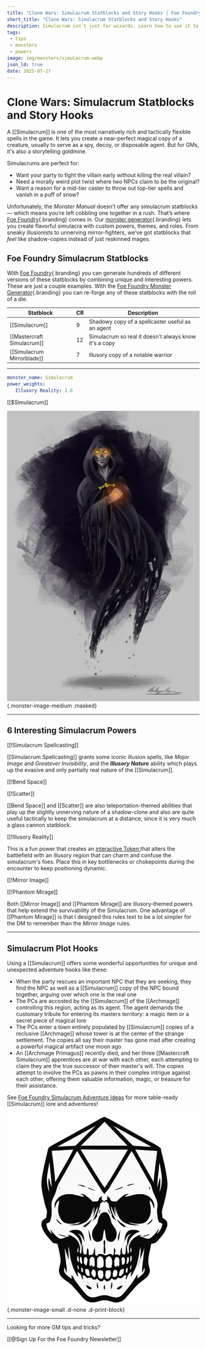 ```yaml
---
title: "Clone Wars: Simulacrum Statblocks and Story Hooks | Foe Foundry"
short_title: "Clone Wars: Simulacrum Statblocks and Story Hooks"
description: Simulacrum isn't just for wizards. Learn how to use it to introduce villains early, create doppelgänger drama, and build powerful illusion-based encounters.
tags:
 - tips
 - monsters
 - powers
image: img/monsters/simulacrum.webp
json_ld: true
date: 2025-07-27
---
```


# Clone Wars: Simulacrum Statblocks and Story Hooks


A [[Simulacrum]] is one of the most narratively rich and tactically flexible spells in the game. It lets you create a near-perfect magical copy of a creature, usually to serve as a spy, decoy, or disposable agent. But for GMs, it's also a storytelling goldmine.  

Simulacrums are perfect for:

- Want your party to fight the villain early without killing the real villain?
- Need a morally weird plot twist where two NPCs claim to be the original?
- Want a reason for a mid-tier caster to throw out top-tier spells and vanish in a puff of snow?

Unfortunately, the *Monster Manual* doesn’t offer any simulacrum statblocks — which means you’re left cobbling one together in a rush. That’s where [Foe Foundry](../index.md){.branding} comes in. Our [monster generator](../generate.md){.branding} lets you create flavorful simulacra with custom powers, themes, and roles. From sneaky illusionists to unnerving mirror-fighters, we’ve got statblocks that *feel* like shadow-copies instead of just reskinned mages.

## Foe Foundry Simulacrum Statblocks

With [Foe Foundry](./index.md){.branding} you can generate hundreds of different versions of these statblocks by combining unique and interesting powers. These are just a couple examples. With the [Foe Foundry Monster Generator](../generate.md){.branding} you can re-forge any of these statblocks with the roll of a die.

| Statblock                  | CR    | Description                                           |
|----------------------------|-------|-------------------------------------------------------|
| [[Simulacrum]]             | 9     | Shadowy copy of a spellcaster useful as an agent      |
| [[Mastercraft Simulacrum]] | 12    | Simulacrum so real it doesn't always know it's a copy |
| [[Simulacrum Mirrorblade]] | 7     | Illusory copy of a notable warrior                    |

---

<div class="break-after"></div>

```yaml
monster_name: Simulacrum
power_weights:
   Illusory Reality: 1.0 
```

[[$Simulacrum]]

![Simulacrum](../img/monsters/simulacrum.webp){.monster-image-medium .masked}

---

<div class="break-after"></div>

## 6 Interesting Simulacrum Powers

[[!Simulacrum Spellcasting]]

[[Simulacrum Spellcasting]] grants some iconic illusion spells, like *Major Image* and *Greatever Invisibility*, and the ***Illusory Nature*** ability which plays up the evasive and only partially real nature of the [[Simulacrum]].

[[!Bend Space]]

[[!Scatter]]

[[Bend Space]] and [[Scatter]] are also teleportation-themed abilities that play up the slightly unnerving nature of a shadow-clone and also are quite useful tactically to keep the simulacrum at a distance, since it is very much a glass cannon statblock.

<div class="break-after"></div>

[[!Illusory Reality]]

This is a fun power that creates an [interactive Token ](../topics/tokens.md) that alters the battlefield with an illusory region that can charm and confuse the simulacrum's foes. Place this in key bottlenecks or chokepoints during the encounter to keep positioning dynamic.

[[!Mirror Image]]

[[!Phantom Mirage]]

Both [[Mirror Image]] and [[Phantom Mirage]] are illusory-themed powers that help extend the survivability of the Simulacrum. One advantage of [[Phantom Mirage]] is that I designed this rules text to be a lot simpler for the DM to remember than the *Mirror Image* rules.

---

<div class="break-after"></div>

## Simulacrum Plot Hooks

Using a [[Simulacrum]] offers some wonderful opportunities for unique and unexpected adventure hooks like these:

- When the party rescues an important NPC that they are seeking, they find the NPC as well as a [[Simulacrum]] copy of the NPC bound together, arguing over which one is the real one
- The PCs are accosted by the [[Simulacrum]] of the [[Archmage]] controlling this region, acting as its agent. The agent demands the customary tribute for entering its masters territory: a magic item or a secret piece of magical lore
- The PCs enter a town entirely populated by [[Simulacrum]] copies of a reclusive [[Archmage]] whose tower is at the center of the strange settlement. The copies all say their master has gone mad after creating a powerful magical artifact one moon ago
- An [[Archmage Primagus]] recently died, and her three [[Mastercraft Simulacrum]] apprentices are at war with each other, each attempting to claim they are the true successor of their master's will. The copies attempt to involve the PCs as pawns in their complex intrigue against each other, offering them valuable information, magic, or treasure for their assistance.

See [Foe Foundry Simulacrum Adventure Ideas](../monsters/simulacrum.md#simulacrum-adventure-ideas) for more table-ready [[Simulacrum]] lore and adventures!

![Foe Foundry Logo](../img/icons/favicon.webp){.monster-image-small .d-none .d-print-block}

---

<div class="break-after"></div>

Looking for more GM tips and tricks?

[[@Sign Up For the Foe Foundry Newsletter]]